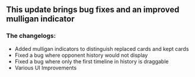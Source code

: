 ## This update brings bug fixes and an improved mulligan indicator
### The changelogs:
- Added mulligan indicators to distinguish replaced cards and kept cards
- Fixed a bug where opponent history would not display
- Fixed a bug where only the first timeline in history is draggable
- Various UI Improvements